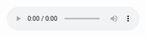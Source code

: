 <audio controls>
  <source src="https://github.com/Bossgodora/.github/raw/main/profile/if%20this%20breaks%20im%20blaming%20everything%20on%20vlc.ogg" type="audio/ogg">
</audio>
